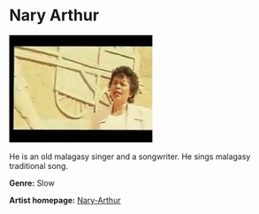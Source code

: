 # Nary Arthur

![Nary-Arthur](nary-arthur.jpg)

He is an old malagasy singer and a songwriter. He sings malagasy traditional song.

**Genre:** Slow

**Artist homepage:** [Nary-Arthur](https://www.gasykamanja.com/v2/tononkira/nary_arthur_vonona-3859-detail.html)
